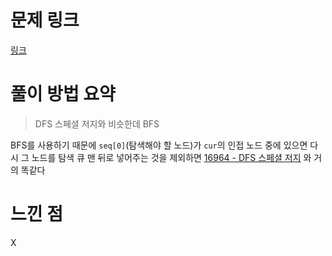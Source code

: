 # 문제 링크
[링크](https://www.acmicpc.net/problem/16940)

# 풀이 방법 요약
> DFS 스페셜 저지와 비슷한데 BFS

BFS를 사용하기 때문에 `seq[0]`(탐색해야 할 노드)가 `cur`의 인접 노드 중에 있으면 다시 그 노드를 탐색 큐 맨 뒤로 넣어주는 것을 제외하면 [16964 - DFS 스페셜 저지](https://www.acmicpc.net/problem/16964) 와 거의 똑같다 

# 느낀 점
X